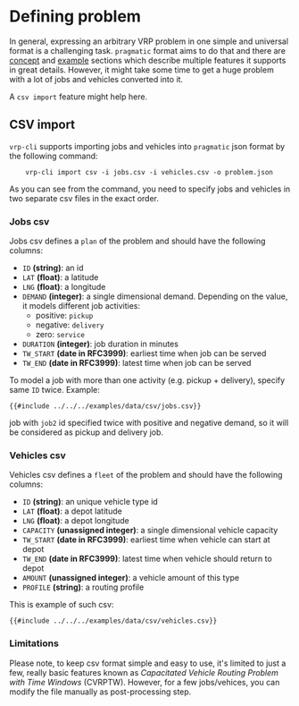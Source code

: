 # Defining problem

In general, expressing an arbitrary VRP problem in one simple and universal format is a challenging task. `pragmatic`
format aims to do that and there are [concept](../concepts/pragmatic/index.md) and [example](../examples/pragmatic/index.md)
sections which describe multiple features it supports in great details. However, it might take some time to get a huge
problem with a lot of jobs and vehicles converted into it.

A `csv import` feature might help here.


## CSV import

`vrp-cli` supports importing jobs and vehicles into `pragmatic` json format by the following command:

        vrp-cli import csv -i jobs.csv -i vehicles.csv -o problem.json

As you can see from the command, you need to specify jobs and vehicles in two separate csv files in the exact order.


### Jobs csv

Jobs csv defines a `plan` of the problem and should have the following columns:

* `ID` __(string)__: an id
* `LAT` __(float)__: a latitude
* `LNG` __(float)__: a longitude
* `DEMAND` __(integer)__: a single dimensional demand. Depending on the value, it models different job activities:
    * positive: `pickup`
    * negative: `delivery`
    * zero: `service`
* `DURATION` __(integer)__: job duration in minutes
* `TW_START` __(date in RFC3999)__: earliest time when job can be served
* `TW_END` __(date in RFC3999)__: latest time when job can be served

To model a job with more than one activity (e.g. pickup + delivery), specify same `ID` twice. Example:

```csv
{{#include ../../../examples/data/csv/jobs.csv}}
```

job with `job2` id specified twice with positive and negative demand, so it will be considered as pickup and delivery job.


### Vehicles csv

Vehicles csv defines a `fleet` of the problem and should have the following columns:

* `ID` __(string)__: an unique vehicle type id
* `LAT` __(float)__: a depot latitude
* `LNG` __(float)__: a depot longitude
* `CAPACITY` __(unassigned integer)__: a single dimensional vehicle capacity
* `TW_START` __(date in RFC3999)__: earliest time when vehicle can start at depot
* `TW_END` __(date in RFC3999)__: latest time when vehicle should return to depot
* `AMOUNT` __(unassigned integer)__: a vehicle amount of this type
* `PROFILE` __(string)__: a routing profile

This is example of such csv:

```csv
{{#include ../../../examples/data/csv/vehicles.csv}}
```


### Limitations

Please note, to keep csv format simple and easy to use, it's limited to just a few, really basic features known as
_Capacitated Vehicle Routing Problem with Time Windows_ (CVRPTW). However, for a few jobs/vehices, you can modify the
file manually as post-processing step.
